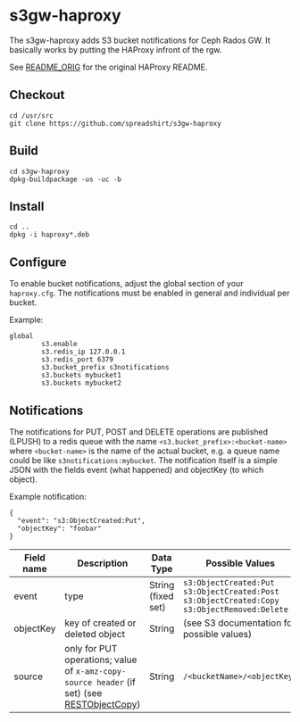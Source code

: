 # s3gw-haproxy

The s3gw-haproxy adds S3 bucket notifications for Ceph Rados GW. It basically works by
putting the HAProxy infront of the rgw.

See [README_ORIG](README_ORIG) for the original HAProxy README.

## Checkout
```
cd /usr/src
git clone https://github.com/spreadshirt/s3gw-haproxy
```

## Build
```
cd s3gw-haproxy
dpkg-buildpackage -us -uc -b
```

## Install
```
cd ..
dpkg -i haproxy*.deb
```

## Configure

To enable bucket notifications, adjust the global section of your ```haproxy.cfg```. The notifications must be enabled in general and individual per bucket.

Example:
```
global
        s3.enable
        s3.redis_ip 127.0.0.1
        s3.redis_port 6379
        s3.bucket_prefix s3notifications
        s3.buckets mybucket1
        s3.buckets mybucket2
```


## Notifications

The notifications for PUT, POST and DELETE operations are published (LPUSH) to a redis queue with the name `<s3.bucket_prefix>:<bucket-name>` where `<bucket-name>` is the name of the actual bucket, e.g. a queue name could be like `s3notifications:mybucket`. The notification itself is a simple JSON with the fields event (what happened) and objectKey (to which object).

Example notification:
```
{
  "event": "s3:ObjectCreated:Put",
  "objectKey": "foobar"
}
```

| Field name | Description | Data Type | Possible Values |
| --- | --- | --- | --- |
| event | type | String (fixed set) | `s3:ObjectCreated:Put`<br>`s3:ObjectCreated:Post`<br>`s3:ObjectCreated:Copy`<br>`s3:ObjectRemoved:Delete` |
| objectKey | key of created or deleted object | String | (see S3 documentation for possible values) |
| source | only for PUT operations; value of `x-amz-copy-source header` (if set) (see [RESTObjectCopy](http://docs.aws.amazon.com/AmazonS3/latest/API/RESTObjectCOPY.html)) | String | `/<bucketName>/<objectKey>` |
